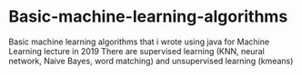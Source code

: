 # Basic-machine-learning-algorithms
Basic machine learning algorithms that i wrote using java for Machine Learning lecture in 2019
There are supervised learning (KNN, neural network, Naive Bayes, word matching) and unsupervised learning (kmeans)
